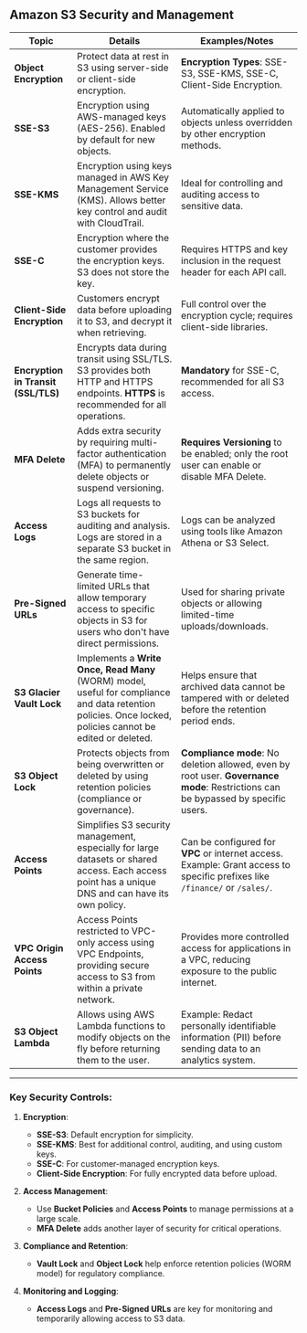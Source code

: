 ## **Amazon S3 Security and Management**

| **Topic**                     | **Details**                                                                                                                                                 | **Examples/Notes**                                                                                      |
|-------------------------------|-------------------------------------------------------------------------------------------------------------------------------------------------------------|---------------------------------------------------------------------------------------------------------|
| **Object Encryption**          | Protect data at rest in S3 using server-side or client-side encryption.                                                                                      | **Encryption Types**: SSE-S3, SSE-KMS, SSE-C, Client-Side Encryption.                                   |
| **SSE-S3**                      | Encryption using AWS-managed keys (AES-256). Enabled by default for new objects.                                                                            | Automatically applied to objects unless overridden by other encryption methods.                          |
| **SSE-KMS**                     | Encryption using keys managed in AWS Key Management Service (KMS). Allows better key control and audit with CloudTrail.                                      | Ideal for controlling and auditing access to sensitive data.                                            |
| **SSE-C**                       | Encryption where the customer provides the encryption keys. S3 does not store the key.                                                                       | Requires HTTPS and key inclusion in the request header for each API call.                               |
| **Client-Side Encryption**     | Customers encrypt data before uploading it to S3, and decrypt it when retrieving.                                                                            | Full control over the encryption cycle; requires client-side libraries.                                 |
| **Encryption in Transit (SSL/TLS)** | Encrypts data during transit using SSL/TLS. S3 provides both HTTP and HTTPS endpoints. **HTTPS** is recommended for all operations.                          | **Mandatory** for SSE-C, recommended for all S3 access.                                                 |
| **MFA Delete**                  | Adds extra security by requiring multi-factor authentication (MFA) to permanently delete objects or suspend versioning.                                       | **Requires Versioning** to be enabled; only the root user can enable or disable MFA Delete.              |
| **Access Logs**                 | Logs all requests to S3 buckets for auditing and analysis. Logs are stored in a separate S3 bucket in the same region.                                        | Logs can be analyzed using tools like Amazon Athena or S3 Select.                                        |
| **Pre-Signed URLs**            | Generate time-limited URLs that allow temporary access to specific objects in S3 for users who don't have direct permissions.                                 | Used for sharing private objects or allowing limited-time uploads/downloads.                             |
| **S3 Glacier Vault Lock**       | Implements a **Write Once, Read Many** (WORM) model, useful for compliance and data retention policies. Once locked, policies cannot be edited or deleted.    | Helps ensure that archived data cannot be tampered with or deleted before the retention period ends.     |
| **S3 Object Lock**             | Protects objects from being overwritten or deleted by using retention policies (compliance or governance).                                                     | **Compliance mode**: No deletion allowed, even by root user. **Governance mode**: Restrictions can be bypassed by specific users. |
| **Access Points**              | Simplifies S3 security management, especially for large datasets or shared access. Each access point has a unique DNS and can have its own policy.              | Can be configured for **VPC** or internet access. Example: Grant access to specific prefixes like `/finance/` or `/sales/`. |
| **VPC Origin Access Points**   | Access Points restricted to VPC-only access using VPC Endpoints, providing secure access to S3 from within a private network.                                 | Provides more controlled access for applications in a VPC, reducing exposure to the public internet.    |
| **S3 Object Lambda**           | Allows using AWS Lambda functions to modify objects on the fly before returning them to the user.                                                             | Example: Redact personally identifiable information (PII) before sending data to an analytics system.   |

---

### **Key Security Controls:**

1. **Encryption**: 
   - **SSE-S3**: Default encryption for simplicity.
   - **SSE-KMS**: Best for additional control, auditing, and using custom keys.
   - **SSE-C**: For customer-managed encryption keys.
   - **Client-Side Encryption**: For fully encrypted data before upload.

2. **Access Management**: 
   - Use **Bucket Policies** and **Access Points** to manage permissions at a large scale.
   - **MFA Delete** adds another layer of security for critical operations.

3. **Compliance and Retention**: 
   - **Vault Lock** and **Object Lock** help enforce retention policies (WORM model) for regulatory compliance.

4. **Monitoring and Logging**: 
   - **Access Logs** and **Pre-Signed URLs** are key for monitoring and temporarily allowing access to S3 data.